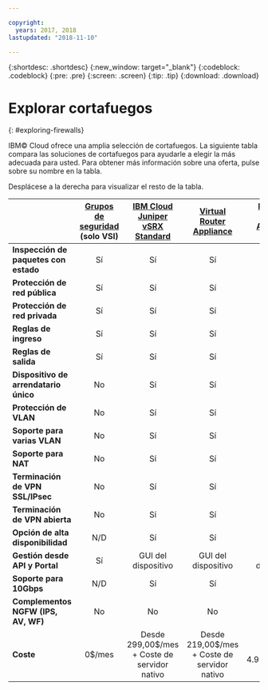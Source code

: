 ```yaml
---

copyright:
  years: 2017, 2018
lastupdated: "2018-11-10"

---
```


{:shortdesc: .shortdesc}
{:new_window: target="_blank"}
{:codeblock: .codeblock}
{:pre: .pre}
{:screen: .screen}
{:tip: .tip}
{:download: .download}


# Explorar cortafuegos
{: #exploring-firewalls}

IBM© Cloud ofrece una amplia selección de cortafuegos. La siguiente tabla compara las soluciones de cortafuegos para ayudarle a elegir la más adecuada para usted. Para obtener más información sobre una oferta, pulse sobre su nombre en la tabla.

Desplácese a la derecha para visualizar el resto de la tabla.

|        | [Grupos de seguridad](/docs/infrastructure/security-groups?topic=security-groups-getting-started-with-security-groups) (solo VSI) | [IBM Cloud Juniper vSRX Standard](/docs/infrastructure/vsrx?topic=vsrx-getting-started-with-ibm-cloud-juniper-vsrx-gateway) |[Virtual Router Appliance](/docs/infrastructure/virtual-router-appliance?topic=virtual-router-appliance-getting-started-with-ibm-virtual-router-appliance) | [FortiGate Security Appliance 10Gbps](/docs/infrastructure/fortigate-10g?topic=fortigate-10g-getting-started-with-fortigate-security-appliance-10gbps) | [FortiGate Security Appliance 1Gbps](/docs/infrastructure/fortigate-1g?topic=fortigate-1g-getting-started-with-fortigate-security-appliance-1gbps) | [Cortafuegos de hardware (compartido)](/docs/infrastructure/hardware-firewall-shared?topic=hardware-firewall-shared-getting-started-with-hardware-firewall-shared) | [Cortafuegos de hardware (dedicado)](/docs/infrastructure/hardware-firewall-dedicated?topic=hardware-firewall-dedicated-getting-started-with-hardware-firewall-dedicated) |
| ------- | :------: | :------: | :------: | :------: | :------: | :------: | :------: |
|**Inspección de paquetes con estado**|Sí|Sí|Sí|Sí|Sí|Sí|Sí|
|**Protección de red pública**|Sí|Sí|Sí|Sí|Sí|Sí|Sí|
|**Protección de red privada**|Sí|Sí|Sí|Sí|No|No|No|
|**Reglas de ingreso**|Sí|Sí|Sí|Sí|Sí|Sí|Sí|
|**Reglas de salida**|Sí|Sí|Sí|Sí|Sí|No|No|
|**Dispositivo de arrendatario único**|No|Sí|Sí|Sí|Sí|No|Sí|
|**Protección de VLAN**|No|Sí|Sí|Sí|Sí|No|Sí|
|**Soporte para varias VLAN**|No|Sí|Sí|Sí|No|No|No|
|**Soporte para NAT**|No|Sí|Sí|Sí|Sí|No|No|
|**Terminación de VPN SSL/IPsec**|No|Sí|Sí|Sí|Sí|No|No|
|**Terminación de VPN abierta**|No|Sí|Sí|No|No|No|No|
|**Opción de alta disponibilidad**|N/D|Sí|Sí|Sí|Sí|No|Sí|
|**Gestión desde API y Portal**|Sí|GUI del dispositivo|GUI del dispositivo|GUI del dispositivo|GUI del dispositivo|Sí|Sí|
|**Soporte para 10Gbps**|N/D|Sí|Sí|Sí|No|No|No|
|**Complementos NGFW (IPS, AV, WF)**|No|No|No|Sí|Sí|No|No|
|**Coste**|0$/mes|Desde 299,00$/mes + Coste de servidor nativo | Desde 219,00$/mes + Coste de servidor nativo|Desde 4.999,00$/mes|Desde 999,00$/mes|Desde 99,00$/mes|Desde 999,00$/mes|
